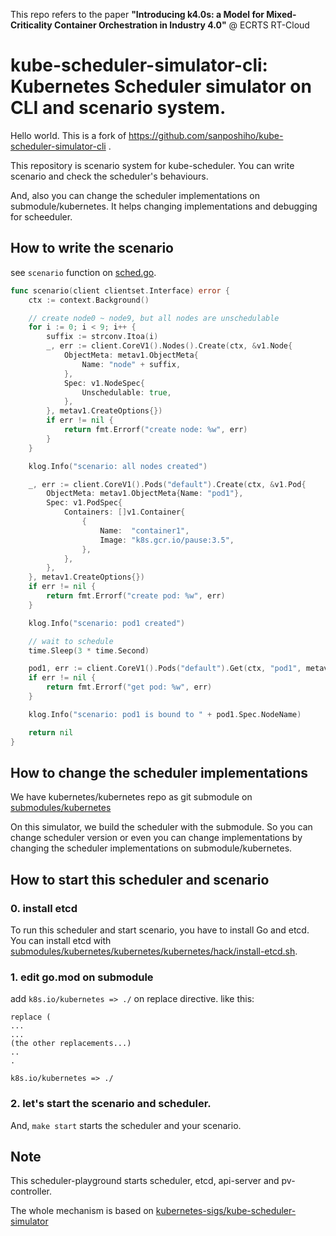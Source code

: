 This repo refers to the paper **"Introducing k4.0s: a Model for Mixed-Criticality Container Orchestration in Industry 4.0"** @ ECRTS RT-Cloud

# kube-scheduler-simulator-cli: Kubernetes Scheduler simulator on CLI and scenario system. 

Hello world. This is a fork of https://github.com/sanposhiho/kube-scheduler-simulator-cli .

This repository is scenario system for kube-scheduler. You can write scenario and check the scheduler's behaviours.

And, also you can change the scheduler implementations on submodule/kubernetes. It helps changing implementations and debugging for scheeduler.

## How to write the scenario

see `scenario` function on [sched.go](/sched.go).

```go
func scenario(client clientset.Interface) error {
	ctx := context.Background()

	// create node0 ~ node9, but all nodes are unschedulable
	for i := 0; i < 9; i++ {
		suffix := strconv.Itoa(i)
		_, err := client.CoreV1().Nodes().Create(ctx, &v1.Node{
			ObjectMeta: metav1.ObjectMeta{
				Name: "node" + suffix,
			},
			Spec: v1.NodeSpec{
				Unschedulable: true,
			},
		}, metav1.CreateOptions{})
		if err != nil {
			return fmt.Errorf("create node: %w", err)
		}
	}

	klog.Info("scenario: all nodes created")

	_, err := client.CoreV1().Pods("default").Create(ctx, &v1.Pod{
		ObjectMeta: metav1.ObjectMeta{Name: "pod1"},
		Spec: v1.PodSpec{
			Containers: []v1.Container{
				{
					Name:  "container1",
					Image: "k8s.gcr.io/pause:3.5",
				},
			},
		},
	}, metav1.CreateOptions{})
	if err != nil {
		return fmt.Errorf("create pod: %w", err)
	}

	klog.Info("scenario: pod1 created")

	// wait to schedule
	time.Sleep(3 * time.Second)

	pod1, err := client.CoreV1().Pods("default").Get(ctx, "pod1", metav1.GetOptions{})
	if err != nil {
		return fmt.Errorf("get pod: %w", err)
	}

    klog.Info("scenario: pod1 is bound to " + pod1.Spec.NodeName)

    return nil
}
```

## How to change the scheduler implementations 

We have kubernetes/kubernetes repo as git submodule on [submodules/kubernetes](./submodules/kubernetes)

On this simulator, we build the scheduler with the submodule.
So you can change scheduler version or even you can change implementations by changing the scheduler implementations on submodule/kubernetes.

## How to start this scheduler and scenario

### 0. install etcd

To run this scheduler and start scenario, you have to install Go and etcd.
You can install etcd with [submodules/kubernetes/kubernetes/kubernetes/hack/install-etcd.sh](https://github.com/kubernetes/kubernetes/blob/master/hack/install-etcd.sh).

### 1. edit go.mod on submodule

add `k8s.io/kubernetes => ./` on replace directive. like this:

```
replace (
...
...
(the other replacements...)
..
.

k8s.io/kubernetes => ./
```

### 2. let's start the scenario and scheduler.

And, `make start` starts the scheduler and your scenario.

## Note

This scheduler-playground starts scheduler, etcd, api-server and pv-controller.

The whole mechanism is based on [kubernetes-sigs/kube-scheduler-simulator](https://github.com/kubernetes-sigs/kube-scheduler-simulator)
